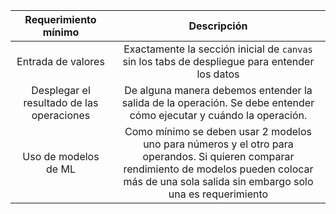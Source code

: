 | Requerimiento mínimo | Descripción |
|:------:| :-----------:|
| Entrada de valores  | Exactamente la sección inicial de `canvas` sin los tabs de despliegue para entender los datos |
| Desplegar el resultado de las operaciones  | De alguna manera debemos entender la salida de la operación. Se debe entender cómo ejecutar y cuándo la operación. |
| Uso de modelos de ML  | Como mínimo se deben usar 2 modelos uno para números y el otro para operandos. Si quieren comparar rendimiento de modelos pueden colocar más de una sola salida sin embargo solo una es requerimiento |
